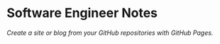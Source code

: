 
# Software Engineer Notes

_Create a site or blog from your GitHub repositories with GitHub Pages._
